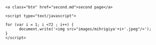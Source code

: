 <html>
<head>
	<title></title>

</head>
<body>

	<a class="btn" href="second.md">second page</a>

	<script type="text/javascript">

	for (var i = 1; i <72 ; i++) {
	      document.write('<img src="images/mihrigiya'+i+'.jpeg"/>');
	}
	</script>
	

</body>
</html>
